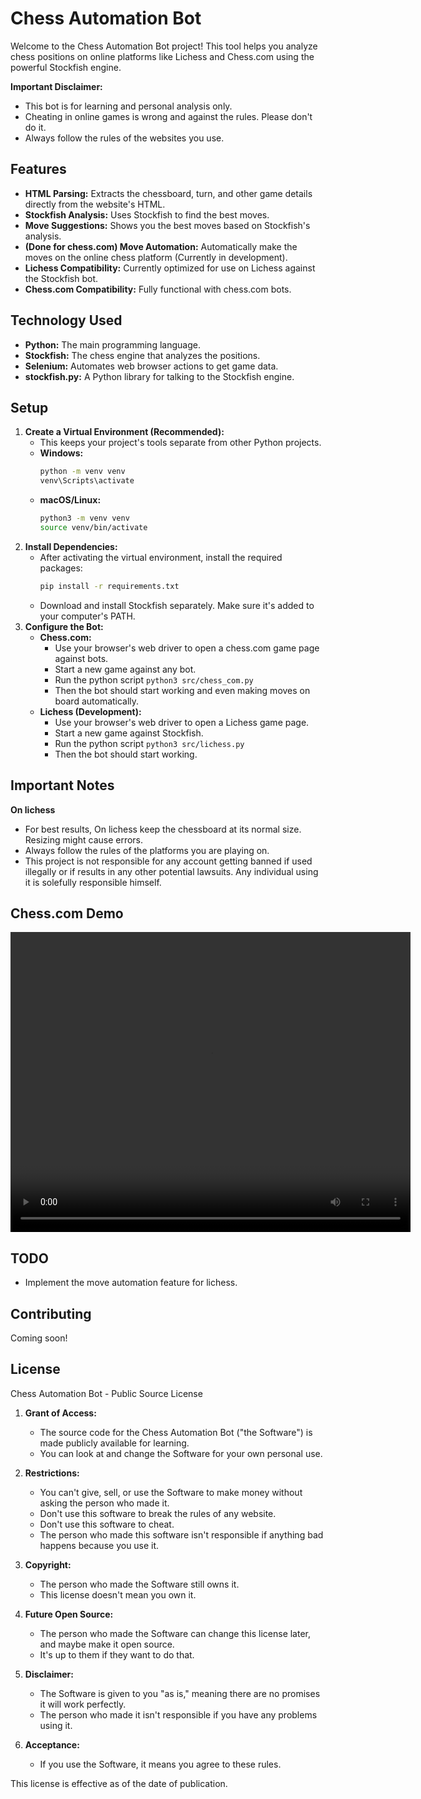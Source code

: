 # Chess Automation Bot

Welcome to the Chess Automation Bot project! This tool helps you analyze chess positions on online platforms like Lichess and Chess.com using the powerful Stockfish engine.

**Important Disclaimer:**

- This bot is for learning and personal analysis only.
- Cheating in online games is wrong and against the rules. Please don't do it.
- Always follow the rules of the websites you use.

## Features

- **HTML Parsing:** Extracts the chessboard, turn, and other game details directly from the website's HTML.
- **Stockfish Analysis:** Uses Stockfish to find the best moves.
- **Move Suggestions:** Shows you the best moves based on Stockfish's analysis.
- **(Done for chess.com) Move Automation:** Automatically make the moves on the online chess platform (Currently in development).
- **Lichess Compatibility:** Currently optimized for use on Lichess against the Stockfish bot.
- **Chess.com Compatibility:** Fully functional with chess.com bots.

## Technology Used

- **Python:** The main programming language.
- **Stockfish:** The chess engine that analyzes the positions.
- **Selenium:** Automates web browser actions to get game data.
- **stockfish.py:** A Python library for talking to the Stockfish engine.

## Setup

1.  **Create a Virtual Environment (Recommended):**
    - This keeps your project's tools separate from other Python projects.
    - **Windows:**
      ```bash
      python -m venv venv
      venv\Scripts\activate
      ```
    - **macOS/Linux:**
      ```bash
      python3 -m venv venv
      source venv/bin/activate
      ```
2.  **Install Dependencies:**
    - After activating the virtual environment, install the required packages:
      ```bash
      pip install -r requirements.txt
      ```
    - Download and install Stockfish separately. Make sure it's added to your computer's PATH.
3.  **Configure the Bot:**
    - **Chess.com:**
      - Use your browser's web driver to open a chess.com game page against bots.
      - Start a new game against any bot.
      - Run the python script `python3 src/chess_com.py`
      - Then the bot should start working and even making moves on board automatically.
    - **Lichess (Development):**
      - Use your browser's web driver to open a Lichess game page.
      - Start a new game against Stockfish.
      - Run the python script `python3 src/lichess.py`
      - Then the bot should start working.

## Important Notes

**On lichess**

- For best results, On lichess keep the chessboard at its normal size. Resizing might cause errors.
- Always follow the rules of the platforms you are playing on.
- This project is not responsible for any account getting banned if used illegally or if results in any other potential lawsuits. Any individual using it is solefully responsible himself.

## Chess.com Demo

<p>
<video width="640" height="480" controls>
  <source src="demo.webm">
  Your browser does not support the video tag.
</video>
</p>

## TODO

- Implement the move automation feature for lichess.

## Contributing

Coming soon!

## License

Chess Automation Bot - Public Source License

1.  **Grant of Access:**

    - The source code for the Chess Automation Bot ("the Software") is made publicly available for learning.
    - You can look at and change the Software for your own personal use.

2.  **Restrictions:**

    - You can't give, sell, or use the Software to make money without asking the person who made it.
    - Don't use this software to break the rules of any website.
    - Don't use this software to cheat.
    - The person who made this software isn't responsible if anything bad happens because you use it.

3.  **Copyright:**

    - The person who made the Software still owns it.
    - This license doesn't mean you own it.

4.  **Future Open Source:**

    - The person who made the Software can change this license later, and maybe make it open source.
    - It's up to them if they want to do that.

5.  **Disclaimer:**

    - The Software is given to you "as is," meaning there are no promises it will work perfectly.
    - The person who made it isn't responsible if you have any problems using it.

6.  **Acceptance:**
    - If you use the Software, it means you agree to these rules.

This license is effective as of the date of publication.
